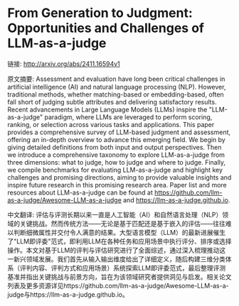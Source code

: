 # From Generation to Judgment: Opportunities and Challenges of LLM-as-a-judge

链接: http://arxiv.org/abs/2411.16594v1

原文摘要:
Assessment and evaluation have long been critical challenges in artificial
intelligence (AI) and natural language processing (NLP). However, traditional
methods, whether matching-based or embedding-based, often fall short of judging
subtle attributes and delivering satisfactory results. Recent advancements in
Large Language Models (LLMs) inspire the "LLM-as-a-judge" paradigm, where LLMs
are leveraged to perform scoring, ranking, or selection across various tasks
and applications. This paper provides a comprehensive survey of LLM-based
judgment and assessment, offering an in-depth overview to advance this emerging
field. We begin by giving detailed definitions from both input and output
perspectives. Then we introduce a comprehensive taxonomy to explore
LLM-as-a-judge from three dimensions: what to judge, how to judge and where to
judge. Finally, we compile benchmarks for evaluating LLM-as-a-judge and
highlight key challenges and promising directions, aiming to provide valuable
insights and inspire future research in this promising research area. Paper
list and more resources about LLM-as-a-judge can be found at
https://github.com/llm-as-a-judge/Awesome-LLM-as-a-judge and
https://llm-as-a-judge.github.io.

中文翻译:
评估与评测长期以来一直是人工智能（AI）和自然语言处理（NLP）领域的关键挑战。然而传统方法——无论是基于匹配还是基于嵌入的评估——往往难以判断细微属性并交付令人满意的结果。大型语言模型（LLM）的最新进展催生了"LLM即评委"范式，即利用LLM在各种任务和应用场景中执行评分、排序或选择操作。本文对基于LLM的评判与评估研究进行了全面综述，通过深入梳理推动这一新兴领域发展。我们首先从输入输出维度给出了详细定义，随后构建三维分类体系（评判内容、评判方式和应用场景）系统探索LLM即评委范式，最后整理评测基准并指出关键挑战与前景方向，旨在为该领域研究者提供洞见与启发。相关论文列表及更多资源详见https://github.com/llm-as-a-judge/Awesome-LLM-as-a-judge与https://llm-as-a-judge.github.io。
